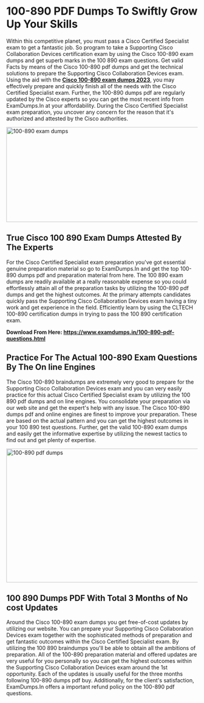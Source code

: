 <h1><strong>100-890 PDF Dumps To Swiftly Grow Up Your Skills</strong></h1>
<p>Within this competitive planet, you must pass a Cisco Certified Specialist exam to get a fantastic job. So program to take a Supporting Cisco Collaboration Devices certification exam by using the Cisco 100-890 exam dumps and get superb marks in the 100 890 exam questions. Get valid Facts by means of the Cisco 100-890 pdf dumps and get the technical solutions to prepare the Supporting Cisco Collaboration Devices exam. Using the aid with the <strong><a href="https://www.examdumps.in/100-890-pdf-questions.html">Cisco 100-890 exam dumps 2023</a></strong>, you may effectively prepare and quickly finish all of the needs with the Cisco Certified Specialist exam. Further, the 100-890 dumps pdf are regularly updated by the Cisco experts so you can get the most recent info from ExamDumps.In at your affordability. During the Cisco Certified Specialist exam preparation, you uncover any concern for the reason that it's authorized and attested by the Cisco authorities.</p>
<p><img src="https://i.ibb.co/zxJwW90/Copy-of-Online-Classes-Twitter-header-post-Made-with-Poster-My-Wall-1.png" alt="100-890 exam dumps" width="750" height="250" /></p>
<h2><strong>True Cisco 100 890 Exam Dumps Attested By The Experts</strong></h2>
<p>For the Cisco Certified Specialist exam preparation you've got essential genuine preparation material so go to ExamDumps.In and get the top 100-890 dumps pdf and preparation material from here. The 100 890 exam dumps are readily available at a really reasonable expense so you could effortlessly attain all of the preparation tasks by utilizing the 100-890 pdf dumps and get the highest outcomes. At the primary attempts candidates quickly pass the Supporting Cisco Collaboration Devices exam having a tiny work and get experience in the field. Efficiently learn by using the CLTECH 100-890 certification dumps in trying to pass the 100 890 certification exam.</p>
<p><strong>Download From Here:&nbsp;<a href="https://www.examdumps.in/100-890-pdf-questions.html">https://www.examdumps.in/100-890-pdf-questions.html</a></strong></p>
<h2><strong>Practice For The Actual 100-890 Exam Questions By The On line Engines</strong></h2>
<p>The Cisco 100-890 braindumps are extremely very good to prepare for the Supporting Cisco Collaboration Devices exam and you can very easily practice for this actual Cisco Certified Specialist exam by utilizing the 100 890 pdf dumps and on line engines. You consolidate your preparation via our web site and get the expert's help with any issue. The Cisco 100-890 dumps pdf and online engines are finest to improve your preparation. These are based on the actual pattern and you can get the highest outcomes in your 100 890 test questions. Further, get the valid 100-890 exam dumps and easily get the informative expertise by utilizing the newest tactics to find out and get plenty of expertise.</p>
<p><a href="https://www.examdumps.in/100-890-pdf-questions.html"><img src="https://i.ibb.co/QkNtdwY/Copy-of-Zoom-Online-Classes-Facebook-Share-Po-Made-with-Poster-My-Wall-1.jpg" alt="100-890 pdf dumps" width="670" height="352" /></a></p>
<h2><strong>100 890 Dumps PDF With Total 3 Months of No cost Updates</strong></h2>
<p>Around the Cisco 100-890 exam dumps you get free-of-cost updates by utilizing our website. You can prepare your Supporting Cisco Collaboration Devices exam together with the sophisticated methods of preparation and get fantastic outcomes within the Cisco Certified Specialist exam. By utilizing the 100 890 braindumps you'll be able to obtain all the ambitions of preparation. All of the 100-890 preparation material and offered updates are very useful for you personally so you can get the highest outcomes within the Supporting Cisco Collaboration Devices exam around the 1st opportunity. Each of the updates is usually useful for the three months following 100-890 dumps pdf buy. Additionally, for the client's satisfaction, ExamDumps.In offers a important refund policy on the 100-890 pdf questions.</p>
